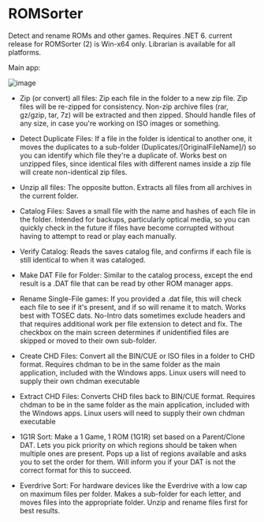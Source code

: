 # ROMSorter
Detect and rename ROMs and other games.
Requires .NET 6. current release for ROMSorter (2) is Win-x64 only. Librarian is available for all platforms.

Main app:

![image](https://user-images.githubusercontent.com/46307022/152561363-aa8cfee9-29b5-4c56-ad1d-8e45b3d23e63.png)


* Zip (or convert) all files: Zip each file in the folder to a new zip file. Zip files will be re-zipped for consistency. Non-zip archive files (rar, gz/gzip, tar, 7z) will be extracted and then zipped. Should handle files of any size, in case you're working on ISO images or something.

* Detect Duplicate Files: If a file in the folder is identical to another one, it moves the duplicates to a sub-folder (Duplicates/[OriginalFileName]/) so you can identify which file they're a duplicate of. Works best on unzipped files, since identical files with different names inside a zip file will create non-identical zip files.

* Unzip all files: The opposite button. Extracts all files from all archives in the current folder.

* Catalog Files: Saves a small file with the name and hashes of each file in the folder. Intended for backups, particularly optical media, so you can quickly check in the future if files have become corrupted without having to attempt to read or play each manually.

* Verify Catalog: Reads the saves catalog file, and confirms if each file is still identical to when it was cataloged.

* Make DAT File for Folder: Similar to the catalog process, except the end result is a .DAT file that can be read by other ROM manager apps. 

* Rename Single-File games: If you provided a .dat file, this will check each file to see if it's present, and if so will rename it to match. Works best with TOSEC dats. No-Intro dats sometimes exclude headers and that requires additional work per file extension to detect and fix. The checkbox on the main screen determines if unidentified files are skipped or moved to their own sub-folder.

* Create CHD Files: Convert all the BIN/CUE or ISO files in a folder to CHD format. Requires chdman to be in the same folder as the main application, included with the Windows apps. Linux users will need to supply their own chdman executable

* Extract CHD Files: Converts CHD files back to BIN/CUE format. Requires chdman to be in the same folder as the main application, included with the Windows apps. Linux users will need to supply their own chdman executable

* 1G1R Sort: Make a 1 Game, 1 ROM (1G1R) set based on a Parent/Clone DAT. Lets you pick priority on which regions should be taken when multiple ones are present. Pops up a list of regions available and asks you to set the order for them. Will inform you if your DAT is not the correct format for this to succeed. 

* Everdrive Sort: For hardware devices like the Everdrive with a low cap on maximum files per folder. Makes a sub-folder for each letter, and moves files into the appropriate folder. Unzip and rename files first for best results.
